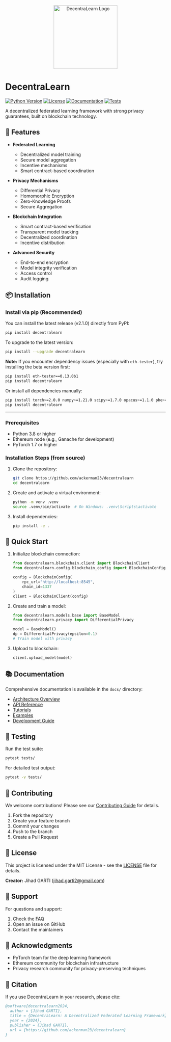 <div align="center">
  <img src="Logo.png" alt="DecentraLearn Logo" width="200"/>
</div>

# DecentraLearn

[![Python Version](https://img.shields.io/badge/python-3.8%2B-blue)](https://www.python.org/downloads/)
[![License](https://img.shields.io/badge/license-MIT-green)](LICENSE)
[![Documentation](https://img.shields.io/badge/docs-latest-brightgreen)](docs/index.md)
[![Tests](https://github.com/ackerman23/decentralearn/actions/workflows/tests.yml/badge.svg)](https://github.com/ackerman23/decentralearn/actions/workflows/tests.yml)

A decentralized federated learning framework with strong privacy guarantees, built on blockchain technology.

## 🚀 Features

- **Federated Learning**
  - Decentralized model training
  - Secure model aggregation
  - Incentive mechanisms
  - Smart contract-based coordination

- **Privacy Mechanisms**
  - Differential Privacy
  - Homomorphic Encryption
  - Zero-Knowledge Proofs
  - Secure Aggregation

- **Blockchain Integration**
  - Smart contract-based verification
  - Transparent model tracking
  - Decentralized coordination
  - Incentive distribution

- **Advanced Security**
  - End-to-end encryption
  - Model integrity verification
  - Access control
  - Audit logging

## 📦 Installation

### Install via pip (Recommended)

You can install the latest release (v2.1.0) directly from PyPI:

```bash
pip install decentralearn
```

To upgrade to the latest version:

```bash
pip install --upgrade decentralearn
```

**Note:** If you encounter dependency issues (especially with `eth-tester`), try installing the beta version first:

```bash
pip install eth-tester==0.13.0b1
pip install decentralearn
```

Or install all dependencies manually:

```bash
pip install torch>=2.0.0 numpy>=1.21.0 scipy>=1.7.0 opacus>=1.1.0 phe>=1.5.0 web3>=6.0.0 eth-tester==0.13.0b1 eth-utils>=2.1.0
pip install decentralearn
```

---

### Prerequisites

- Python 3.8 or higher
- Ethereum node (e.g., Ganache for development)
- PyTorch 1.7 or higher

### Installation Steps (from source)

1. Clone the repository:
   ```bash
   git clone https://github.com/ackerman23/decentralearn
   cd decentralearn
   ```

2. Create and activate a virtual environment:
   ```bash
   python -m venv .venv
   source .venv/bin/activate  # On Windows: .venv\Scripts\activate
   ```

3. Install dependencies:
   ```bash
   pip install -e .
   ```

## 🏁 Quick Start

1. Initialize blockchain connection:
   ```python
   from decentralearn.blockchain.client import BlockchainClient
   from decentralearn.config.blockchain_config import BlockchainConfig

   config = BlockchainConfig(
       rpc_url="http://localhost:8545",
       chain_id=1337
   )
   client = BlockchainClient(config)
   ```

2. Create and train a model:
   ```python
   from decentralearn.models.base import BaseModel
   from decentralearn.privacy import DifferentialPrivacy

   model = BaseModel()
   dp = DifferentialPrivacy(epsilon=0.1)
   # Train model with privacy
   ```

3. Upload to blockchain:
   ```python
   client.upload_model(model)
   ```

## 📚 Documentation

Comprehensive documentation is available in the `docs/` directory:

- [Architecture Overview](docs/architecture/overview.md)
- [API Reference](docs/api/README.md)
- [Tutorials](docs/tutorials/README.md)
- [Examples](docs/examples/README.md)
- [Development Guide](docs/development/README.md)

## 🧪 Testing

Run the test suite:

```bash
pytest tests/
```

For detailed test output:
```bash
pytest -v tests/
```

## 🤝 Contributing

We welcome contributions! Please see our [Contributing Guide](docs/development/contributing.md) for details.

1. Fork the repository
2. Create your feature branch
3. Commit your changes
4. Push to the branch
5. Create a Pull Request

## 📝 License

This project is licensed under the MIT License - see the [LICENSE](LICENSE) file for details.

**Creator:** Jihad GARTI (<jihad.garti2@gmail.com>)

## 📧 Support

For questions and support:

1. Check the [FAQ](docs/faq.md)
2. Open an issue on GitHub
3. Contact the maintainers

## 🙏 Acknowledgments

- PyTorch team for the deep learning framework
- Ethereum community for blockchain infrastructure
- Privacy research community for privacy-preserving techniques

## 📄 Citation

If you use DecentraLearn in your research, please cite:

```bibtex
@software{decentralearn2024,
  author = {Jihad GARTI},
  title = {DecentraLearn: A Decentralized Federated Learning Framework},
  year = {2024},
  publisher = {Jihad GARTI},
  url = {https://github.com/ackerman23/decentralearn}
}
```